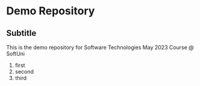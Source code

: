 # Demo Repository

## Subtitle

This is the demo repository for Software Technologies May 2023 Course @ SoftUni

1. first
1. second
1. third
